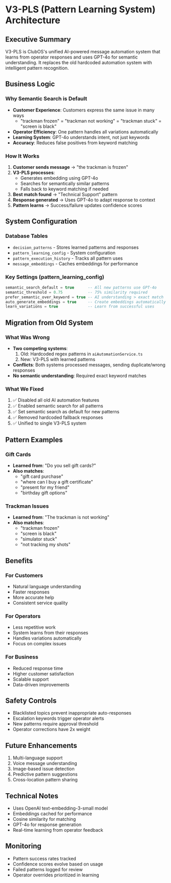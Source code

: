 # V3-PLS (Pattern Learning System) Architecture

## Executive Summary
V3-PLS is ClubOS's unified AI-powered message automation system that learns from operator responses and uses GPT-4o for semantic understanding. It replaces the old hardcoded automation system with intelligent pattern recognition.

## Business Logic

### Why Semantic Search is Default
- **Customer Experience**: Customers express the same issue in many ways
  - "trackman frozen" = "trackman not working" = "trackman stuck" = "screen is black"
- **Operator Efficiency**: One pattern handles all variations automatically
- **Learning System**: GPT-4o understands intent, not just keywords
- **Accuracy**: Reduces false positives from keyword matching

### How It Works
1. **Customer sends message** → "the trackman is frozen"
2. **V3-PLS processes**:
   - Generates embedding using GPT-4o
   - Searches for semantically similar patterns
   - Falls back to keyword matching if needed
3. **Best match found** → "Technical Support" pattern
4. **Response generated** → Uses GPT-4o to adapt response to context
5. **Pattern learns** → Success/failure updates confidence scores

## System Configuration

### Database Tables
- `decision_patterns` - Stores learned patterns and responses
- `pattern_learning_config` - System configuration
- `pattern_execution_history` - Tracks all pattern uses
- `message_embeddings` - Caches embeddings for performance

### Key Settings (pattern_learning_config)
```sql
semantic_search_default = true      -- All new patterns use GPT-4o
semantic_threshold = 0.75           -- 75% similarity required
prefer_semantic_over_keyword = true -- AI understanding > exact match
auto_generate_embeddings = true     -- Create embeddings automatically
learn_variations = true             -- Learn from successful uses
```

## Migration from Old System

### What Was Wrong
- **Two competing systems**:
  1. Old: Hardcoded regex patterns in `aiAutomationService.ts`
  2. New: V3-PLS with learned patterns
- **Conflicts**: Both systems processed messages, sending duplicate/wrong responses
- **No semantic understanding**: Required exact keyword matches

### What We Fixed
1. ✅ Disabled all old AI automation features
2. ✅ Enabled semantic search for all patterns
3. ✅ Set semantic search as default for new patterns
4. ✅ Removed hardcoded fallback responses
5. ✅ Unified to single V3-PLS system

## Pattern Examples

### Gift Cards
- **Learned from**: "Do you sell gift cards?"
- **Also matches**: 
  - "gift card purchase"
  - "where can I buy a gift certificate"
  - "present for my friend"
  - "birthday gift options"

### Trackman Issues
- **Learned from**: "The trackman is not working"
- **Also matches**:
  - "trackman frozen"
  - "screen is black"
  - "simulator stuck"
  - "not tracking my shots"

## Benefits

### For Customers
- Natural language understanding
- Faster responses
- More accurate help
- Consistent service quality

### For Operators
- Less repetitive work
- System learns from their responses
- Handles variations automatically
- Focus on complex issues

### For Business
- Reduced response time
- Higher customer satisfaction
- Scalable support
- Data-driven improvements

## Safety Controls
- Blacklisted topics prevent inappropriate auto-responses
- Escalation keywords trigger operator alerts
- New patterns require approval threshold
- Operator corrections have 2x weight

## Future Enhancements
1. Multi-language support
2. Voice message understanding
3. Image-based issue detection
4. Predictive pattern suggestions
5. Cross-location pattern sharing

## Technical Notes
- Uses OpenAI text-embedding-3-small model
- Embeddings cached for performance
- Cosine similarity for matching
- GPT-4o for response generation
- Real-time learning from operator feedback

## Monitoring
- Pattern success rates tracked
- Confidence scores evolve based on usage
- Failed patterns logged for review
- Operator overrides prioritized in learning